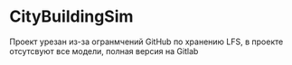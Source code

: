 # CityBuildingSim

Проект урезан из-за огранмчений GitHub по хранению LFS, в проекте отсутсвуют все модели, полная версия на Gitlab
